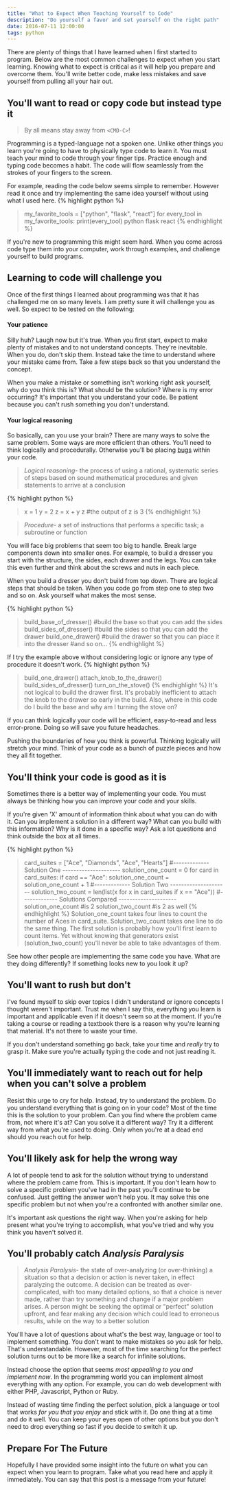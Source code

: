 ```yaml
---
title: "What to Expect When Teaching Yourself to Code"
description: "Do yourself a favor and set yourself on the right path"
date: 2016-07-11 12:00:00
tags: python
---
```


There are plenty of things that I have learned when I first started to program. Below are the most common challenges to expect when you start learning. Knowing what to expect is critical as it will help you prepare and overcome  them. You'll write better code, make less mistakes and save yourself from pulling all your hair out.

## You'll want to read or copy code but instead type it

> By all means stay away from `<CMD-C>`!

Programming is a typed-language not a spoken one. Unlike other things you learn you're going to have to physically type code to learn it. You must teach your mind to code through your finger tips. Practice enough and typing code becomes a habit. The code will flow seamlessly from the strokes of your fingers to the screen.

For example, reading the code below seems simple to remember. However read it once and try implementing the same idea yourself without using what I used here.
{% highlight python %}
> my_favorite_tools = ["python", "flask", "react"]
> for every_tool in my_favorite_tools:
      print(every_tool)
> python
> flask
> react
{% endhighlight %}

If you're new to programming this might seem hard. When you come across code type them into your computer, work through examples, and challenge yourself to build programs.

## Learning to code will challenge you

Once of the first things I learned about programming was that it has challenged me on so many levels. I am pretty sure it will challenge you as well. So expect to be tested on the following:

#### Your patience

Silly huh? Laugh now but it's true. When you first start, expect to make plenty of mistakes and to not understand concepts. They're inevitable. When you do, don't skip them. Instead take the time to understand where your mistake came from. Take a few steps back so that you understand the concept.

When you make a mistake or something isn't working right ask yourself, why do you think this is? What should be the solution? Where is my error occurring? It's important that you understand your code. Be patient because you can't rush something you don't understand.

#### Your logical reasoning

So basically, can you use your brain? There are many ways to solve the same problem. Some ways are more efficient than others. You'll need to think logically and procedurally. Otherwise you'll be placing <a href="https://en.wikipedia.org/wiki/Software_bug" target="_blank">bugs</a> within your code.

> *Logical reasoning*- the process of using a rational, systematic series of steps based on sound mathematical procedures and given statements to arrive at a conclusion

{% highlight python %}
> x = 1
> y = 2
> z = x + y
> z #the output of z is 3
{% endhighlight %}

> *Procedure*- a set of instructions that performs a specific task; a subroutine or function

You will face big problems that seem too big to handle. Break large components down into smaller ones. For example, to build a dresser you start with the structure, the sides, each drawer and the legs. You can take this even further and think about the screws and nuts in each piece. 

When you build a dresser you don't build from top down. There are logical steps that should be taken. When you code go from step one to step two and so on. Ask yourself what makes the most sense.

{% highlight python %}
> build_base_of_dresser() #build the base so that you can add the sides
> build_sides_of_dresser() #build the sides so that you can add the drawer
> build_one_drawer() #build the drawer so that you can place it into the dresser
> #and so on...
{% endhighlight %}

If I try the example above without considering logic or ignore any type of procedure it doesn't work.
{% highlight python %}
> build_one_drawer() 
> attach_knob_to_the_drawer() 
> build_sides_of_dresser() 
> turn_on_the_stove()
{% endhighlight %}
It's not logical to build the drawer first. It's probably inefficient to attach the knob to the drawer so early in the build. Also, where in this code do I build the base and why am I turning the stove on?

If you can think logically your code will be efficient, easy-to-read and less error-prone. Doing so will save you future headaches.

Pushing the boundaries of how you think is powerful. Thinking logically will stretch your mind. Think of your code as a bunch of puzzle pieces and how they all fit together.


## You'll think your code is good as it is

Sometimes there is a better way of implementing your code. You must always be thinking how you can improve your code and your skills. 

If you're given 'X' amount of information think about what you can do with it. Can you implement a solution in a different way? What can you build with this information? Why is it done in a specific way? Ask a lot questions and think outside the box at all times. 

{% highlight python %}
> card_suites = ["Ace", "Diamonds", "Ace", "Hearts"]
> #------------- Solution One ---------------------
> solution_one_count = 0
> for card in card_suites:
      if card == "Ace":
          solution_one_count = solution_one_count + 1
> #------------- Solution Two ---------------------
> solution_two_count = len(list(x for x in card_suites if x == "Ace"))
> #------------- Solutions Compared ---------------------
> solution_one_count #is 2
> solution_two_count #is 2 as well
{% endhighlight %}
Solution_one_count takes four lines to count the number of Aces in card_suite. Solution_two_count takes one line to do the same thing. The first solution is probably how you'll first learn to count items. Yet without knowing that generators exist (solution_two_count) you'll never be able to take advantages of them. 

See how other people are implementing the same code you have. What are they doing differently? If something looks new to you look it up?

## You'll want to rush but don't

I've found myself to skip over topics I didn't understand or ignore concepts I thought weren't important. Trust me when I say this, everything you learn is important and applicable even if it doesn't seem so at the moment. If you're taking a course or reading a textbook there is a reason why you're learning that material. It's not there to waste your time.

If you don't understand something go back, take your time and *really* try to grasp it. Make sure you're actually typing the code and not just reading it. 

## You'll immediately want to reach out for help when you can't solve a problem

Resist this urge to cry for help. Instead, try to understand the problem. Do you understand everything that is going on in your code? Most of the time this is the solution to your problem. Can you find where the problem came from, not where it's at? Can you solve it a different way? Try it a different way from what you're used to doing. Only when you're at a dead end should you reach out for help.

## You'll likely ask for help the wrong way 

A lot of people tend to ask for the solution without trying to understand where the problem came from. This is important. If you don't learn how to solve a specific problem you've had in the past you'll continue to be confused. Just getting the answer won't help you. It may solve this one specific problem but not when you're a confronted with another similar one.

It's important ask questions the right way. When you're asking for help present what you're trying to accomplish, what you've tried and why you think you haven't solved it. 

## You'll probably catch *Analysis Paralysis*

> *Analysis Paralysis*- the state of over-analyzing (or over-thinking) a situation so that a decision or action is never taken, in effect paralyzing the outcome. A decision can be treated as over-complicated, with too many detailed options, so that a choice is never made, rather than try something and change if a major problem arises. A person might be seeking the optimal or "perfect" solution upfront, and fear making any decision which could lead to erroneous results, while on the way to a better solution

You'll have a lot of questions about what's the best way, language or tool to implement something. You don't want to make mistakes so you ask for help. That's understandable. However, most of the time searching for the perfect solution turns out to be more like a search for infinite solutions.

Instead choose the option that seems *most appealling to you and implement now*. In the programming world you can implement almost everything with any option. For example, you can do web development with either PHP, Javascript, Python or Ruby.

Instead of wasting time finding the perfect solution, pick a language or tool that works *for you that you enjoy* and stick with it. Do one thing at a time and do it well. You can keep your eyes open of other options but you don't need to drop everything so fast if you decide to switch it up.

## Prepare For The Future

Hopefully I have provided some insight into the future on what you can expect when you learn to program. Take what you read here and apply it immediately. You can say that this post is a message from your future!
